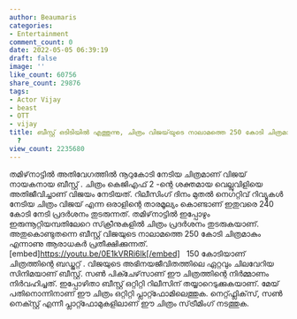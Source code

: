 ```yaml
---
author: Beaumaris
categories:
- Entertainment
comment_count: 0
date: 2022-05-05 06:39:19
draft: false
image: ''
like_count: 60756
share_count: 29876
tags:
- Actor Vijay
- beast
- OTT
- vijay
title: ബീസ്റ്റ് ഒടിടിയിൽ എത്തുന്നു, ചിത്രം വിജയ്‌യുടെ നാലാമത്തെ 250 കോടി ചിത്രമാകുമോ
  ?
view_count: 2235680
---
```


തമിഴ്‌നാട്ടിൽ അതിവേഗത്തിൽ നൂറുകോടി നേടിയ ചിത്രമാണ് വിജയ് നായകനായ ബീസ്റ്റ് . ചിത്രം കെജിഎഫ് 2 -ന്റെ ശക്തമായ വെല്ലുവിളിയെ അതിജീവിച്ചാണ് വിജയം നേടിയത്. റിലീസിംഗ് ദിനം മുതൽ നെഗറ്റിവ് റിവ്യൂകൾ നേടിയ ചിത്രം വിജയ് എന്ന ഒരാളിന്റെ താരമൂല്യം കൊണ്ടാണ് ഇതുവരെ 240 കോടി നേടി പ്രദർശനം തുടരുന്നത്. തമിഴ്‌നാട്ടിൽ ഇപ്പോഴും ഇരുന്നൂറ്റിയമ്പതിലേറെ സ്‌ക്രീനുകളിൽ ചിത്രം പ്രദർശനം തുടരുകയാണ്. അതുകൊണ്ടുതന്നെ ബീസ്റ്റ് വിജയുടെ നാലാമത്തെ 250 കോടി ചിത്രമാകും എന്നാണു ആരാധകർ പ്രതീക്ഷിക്കുന്നത്. [embed]https://youtu.be/0E1kVRRi6lk[/embed] &nbsp; 150 കോടിയാണ് ചിത്രത്തിന്റെ ബഡ്ജറ്റ് . വിജയുടെ അഭിനയജീവിതത്തിലെ ഏറ്റവും ചിലവേറിയ സിനിമയാണ് ബീസ്റ്റ്. സൺ പിക്ചേഴ്‌സാണ്‌ ഈ ചിത്രത്തിന്റെ നിർമ്മാണം നിർവഹിച്ചത്. ഇപ്പോഴിതാ ബീസ്റ്റ് ഒറ്റിറ്റി റിലീസിന് തയ്യാറെടുക്കുകയാണ്. മേയ് പതിനൊന്നിനാണ് ഈ ചിത്രം ഒറ്റിറ്റി പ്ലാറ്റ്ഫോമിലെത്തുക. നെറ്റ്ഫ്ലിക്‌സ്, സൺ നെക്സ്റ്റ് എന്നീ പ്ലാറ്റ്ഫോമുകളിലാണ് ഈ ചിത്രം സ്‌ട്രീമിംഗ്‌ നടത്തുക.